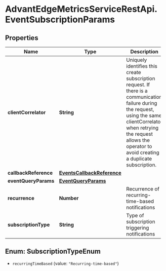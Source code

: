 # AdvantEdgeMetricsServiceRestApi.EventSubscriptionParams

## Properties
Name | Type | Description | Notes
------------ | ------------- | ------------- | -------------
**clientCorrelator** | **String** | Uniquely identifies this create subscription request. If there is a communication failure during the request, using the same clientCorrelator when retrying the request allows the operator to avoid creating a duplicate subscription. | [optional] 
**callbackReference** | [**EventsCallbackReference**](EventsCallbackReference.md) |  | [optional] 
**eventQueryParams** | [**EventQueryParams**](EventQueryParams.md) |  | [optional] 
**recurrence** | **Number** | Recurrence of recurring-time-based notifications | [optional] 
**subscriptionType** | **String** | Type of subscription triggering notifications | [optional] 


<a name="SubscriptionTypeEnum"></a>
## Enum: SubscriptionTypeEnum


* `recurringTimeBased` (value: `"Recurring-time-based"`)




